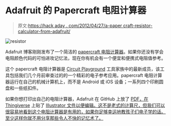 # Adafruit 的 Papercraft 电阻计算器

> 原文:[https://hack aday . com/2012/04/27/a-paper craft-resistor-calculator-from-adafruit/](https://hackaday.com/2012/04/27/a-papercraft-resistor-calculator-from-adafruit/)

![](../Images/222a5f362e765368f3fad196bdd102c6.png "resistor")

Adafruit 博客刚刚发布了一个简洁的 [papercraft 电阻计算器](http://www.adafruit.com/blog/2012/04/26/resistor-helper-papercraft-resistor-calculator/)。如果你还没有学会电阻颜色代码的可怕进攻记忆法，现在你有机会有一个便宜和便携式电阻值参考。

这个 papercraft 电阻计算器是 [Circuit Playground](http://adafruit.com/circuitplayground) 工具家族中的最新成员，该工具包括我们几个月前审查过的的一个精彩的电子参考应用。papercraft 电阻计算器运行在自己的机械计算机上，而不是 Android 或 iOS 设备；一系列四个印刷圆盘和一些纸扣件。

如果你想打印出自己的电阻计算器，Adafruit 在 GitHub 上放了 [PDF，在 Thingiverse](https://github.com/adafruit/Adafruit-Resistor-Helper) 上贴了 [Illustrator 文件以便编辑。这不是老式的计算尺，但我们可以很容易地看到这个电阻计算器是有用的，如果你足够幸运地教孩子们电子学的话。至少这样你就不用分享那些令人不快的记忆术了。](http://www.thingiverse.com/thing:22070)